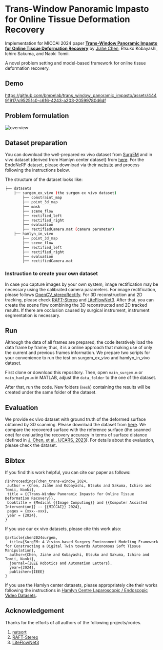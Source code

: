 # Trans-Window Panoramic Impasto for Online Tissue Deformation Recovery

Implementation for MICCAI 2024 paper **[Trans-Window Panoramic Impasto for Online Tissue Deformation Recovery](https://)** by [Jiahe Chen](http://), Etsuko Kobayashi, Ichiro Sakuma, and Naoki Tomii.

A novel problem setting and model-based framework for online tissue deformation recovery.

## Demo
https://github.com/bmpelab/trans_window_panoramic_impasto/assets/44491917/c95251c0-c616-4243-a203-20599780d6df


## Problem formulation
![overview](https://github.com/bmpelab/trans_window_panoramic_impasto/assets/44491917/5662d76e-e410-44e6-a462-d027681dfae1)

## Dataset preparation

You can download the well-prepared ex vivo dataset from [SurgEM](https://github.com/bmpelab/SurgEM.git) and in vivo dataset (derived from Hamlyn center dataset) from [here](http://). For the EndoNeRF dataset, please download via their [website](https://github.com/med-air/EndoNeRF) and process following the instructions below.

The structure of the dataset looks like:

```sh
├── datasets
    ├── surgem_ex_vivo (the surgem ex vivo dataset)
        ├── constraint_map
        ├── point_3d_map
        ├── mask
        ├── scene_flow
        ├── rectified_left
        ├── rectified_right
        ├── evaluation
        ├── rectifiedCamera.mat (camera parameter)
    ├── hamlyn_in_vivo
        ├── point_3d_map
        ├── scene_flow
        ├── rectified_left
        ├── rectified_right
        ├── evaluation
        ├── rectifiedCamera.mat
```

### Instruction to create your own dataset 

In case you capture images by your own system, image rectification may be necessary using the calibrated camera parameters. For image rectification, please follows [OpenCV_stereoRectify](https://docs.opencv.org/4.x/d9/d0c/group__calib3d.html#ga617b1685d4059c6040827800e72ad2b6). For 3D reconstruction and 2D tracking, please check [RAFT-Stereo](https://github.com/princeton-vl/RAFT-Stereo.git) and [LiteFlowNet3](https://github.com/twhui/LiteFlowNet3.git). After that, you can create the scene flow combining the 3D reconstructed and 2D tracked results. If there are occlusion caused by surgical instrument, instrument segmentation is necessary.

## Run

Although the data of all frames are prepared, the code iteratively load the data frame by frame; thus, it is a online approach that making use of only the current and previous frames information. We prepare two scripts for your convenience to run the test on surgem_ex_vivo and hamlyn_in_vivo dataset.

First clone or download this repository. Then, open `main_surgem.m` or `main_hamlyn.m` in MATLAB, adjust the `data_folder` to the one of the dataset.

After that, run the code. New folders (`mesh`) containing the results will be created under the same folder of the dataset.

## Evaluation

We provide ex vivo dataset with ground truth of the deformed surface obtained by 3D scanning. Please download the dataset from [here](https://github.com/bmpelab/SurgEM.git). We compare the recovered surface with the reference surface (the scanned one) for evaluating the recovery accuracy in terms of surface distance (defined in [J. Chen, et al., IJCARS, 2023](https://doi.org/10.1007/s11548-023-02889-z)). For details about the evaluation, please check the dataset.

## Bibtex

If you find this work helpful, you can cite our paper as follows:

```
@InProceedings{chen_trans-window_2024,
 author = {Chen, Jiahe and Kobayashi, Etsuko and Sakuma, Ichiro and Tomii, Naoki},
 title = {{Trans-Window Panoramic Impasto for Online Tissue Deformation Recovery}},
 booktitle = {Medical {{Image Computing}} and {{Computer Assisted Intervention}} -- {{MICCAI}} 2024},
 pages = {xxx--xxx},
 year = {2024},
}
```

If you use our ex vivo datasets, please cite this work also:

```
@article{chen2024surgem,
  title={SurgEM: A Vision-based Surgery Environment Modeling Framework for Constructing a Digital Twin towards Autonomous Soft Tissue Manipulation},
  author={Chen, Jiahe and Kobayashi, Etsuko and Sakuma, Ichiro and Tomii, Naoki},
  journal={IEEE Robotics and Automation Letters},
  year={2024},
  publisher={IEEE}
}
```

If you use the Hamlyn center datasets, please appropriately cite their works following the instructions in [Hamlyn Centre Laparoscopic / Endoscopic Video Datasets](https://hamlyn.doc.ic.ac.uk/vision/).

## Acknowledgement

Thanks for the efforts of all authors of the following projects/codes.

1. [natsort](https://www.mathworks.com/matlabcentral/fileexchange/10959-sort_nat-natural-order-sort)
2. [RAFT-Stereo](https://github.com/princeton-vl/RAFT-Stereo.git)
3. [LiteFlowNet3](https://github.com/twhui/LiteFlowNet3.git)
